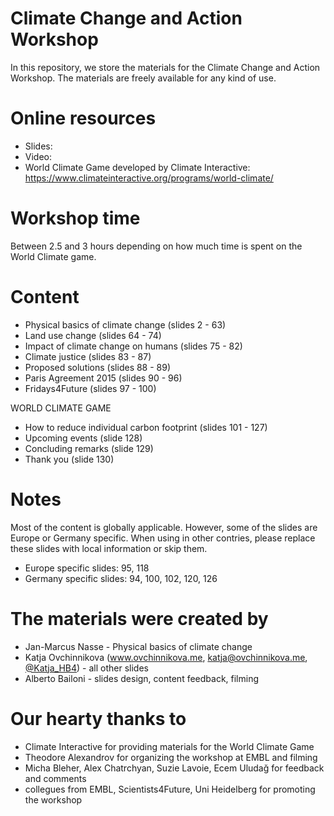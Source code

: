 # Climate Change and Action Workshop

In this repository, we store the materials for the Climate Change and Action Workshop. The materials are freely available for any kind of use.

# Online resources

* Slides:
* Video:
* World Climate Game developed by Climate Interactive: https://www.climateinteractive.org/programs/world-climate/

# Workshop time

Between 2.5 and 3 hours depending on how much time is spent on the World Climate game.

# Content

* Physical basics of climate change (slides 2 - 63)
* Land use change (slides 64 - 74)
* Impact of climate change on humans (slides 75 - 82)
* Climate justice (slides 83 - 87)
* Proposed solutions (slides 88 - 89)
* Paris Agreement 2015 (slides 90 - 96)
* Fridays4Future (slides 97 - 100)

WORLD CLIMATE GAME

* How to reduce individual carbon footprint (slides 101 - 127)
* Upcoming events (slide 128)
* Concluding remarks (slide 129)
* Thank you (slide 130)

# Notes

Most of the content is globally applicable. However, some of the slides are Europe or Germany specific. When using in other contries, please replace these slides with local information or skip them.

* Europe specific slides: 95, 118
* Germany specific slides: 94, 100, 102, 120, 126

# The materials were created by

* Jan-Marcus Nasse - Physical basics of climate change
* Katja Ovchinnikova (www.ovchinnikova.me, katja@ovchinnikova.me, [@Katja_HB4](https://twitter.com/katja_hb4)) - all other slides
* Alberto Bailoni - slides design, content feedback, filming

# Our hearty thanks to

* Climate Interactive for providing materials for the World Climate Game
* Theodore Alexandrov for organizing the workshop at EMBL and filming
* Micha Bleher, Alex Chatrchyan, Suzie Lavoie, Ecem Uludağ for feedback and comments
* collegues from EMBL, Scientists4Future, Uni Heidelberg for promoting the workshop
